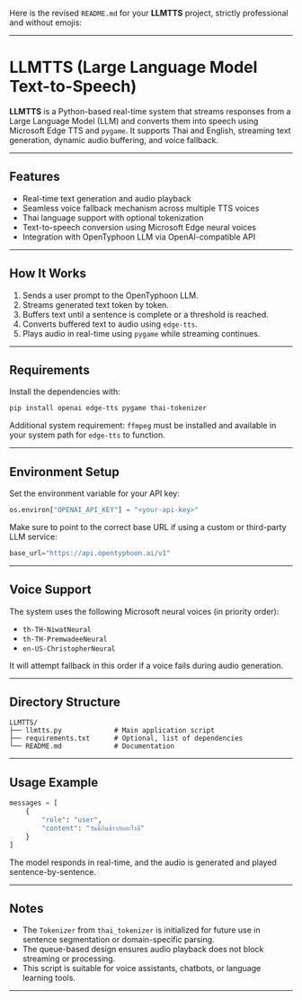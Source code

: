 Here is the revised `README.md` for your **LLMTTS** project, strictly professional and without emojis:

---

# LLMTTS (Large Language Model Text-to-Speech)

**LLMTTS** is a Python-based real-time system that streams responses from a Large Language Model (LLM) and converts them into speech using Microsoft Edge TTS and `pygame`. It supports Thai and English, streaming text generation, dynamic audio buffering, and voice fallback.

---

## Features

* Real-time text generation and audio playback
* Seamless voice fallback mechanism across multiple TTS voices
* Thai language support with optional tokenization
* Text-to-speech conversion using Microsoft Edge neural voices
* Integration with OpenTyphoon LLM via OpenAI-compatible API

---

## How It Works

1. Sends a user prompt to the OpenTyphoon LLM.
2. Streams generated text token by token.
3. Buffers text until a sentence is complete or a threshold is reached.
4. Converts buffered text to audio using `edge-tts`.
5. Plays audio in real-time using `pygame` while streaming continues.

---

## Requirements

Install the dependencies with:

```bash
pip install openai edge-tts pygame thai-tokenizer
```

Additional system requirement: `ffmpeg` must be installed and available in your system path for `edge-tts` to function.

---

## Environment Setup

Set the environment variable for your API key:

```python
os.environ["OPENAI_API_KEY"] = "<your-api-key>"
```

Make sure to point to the correct base URL if using a custom or third-party LLM service:

```python
base_url="https://api.opentyphoon.ai/v1"
```

---

## Voice Support

The system uses the following Microsoft neural voices (in priority order):

* `th-TH-NiwatNeural`
* `th-TH-PremwadeeNeural`
* `en-US-ChristopherNeural`

It will attempt fallback in this order if a voice fails during audio generation.

---

## Directory Structure

```
LLMTTS/
├── llmtts.py             # Main application script
├── requirements.txt      # Optional, list of dependencies
└── README.md             # Documentation
```

---

## Usage Example

```python
messages = [
    {
        "role": "user",
        "content": "วันนี้กินข้าวกับอะไรดี"
    }
]
```

The model responds in real-time, and the audio is generated and played sentence-by-sentence.

---

## Notes

* The `Tokenizer` from `thai_tokenizer` is initialized for future use in sentence segmentation or domain-specific parsing.
* The queue-based design ensures audio playback does not block streaming or processing.
* This script is suitable for voice assistants, chatbots, or language learning tools.

---
